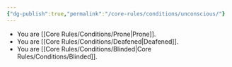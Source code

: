 ```yaml
---
{"dg-publish":true,"permalink":"/core-rules/conditions/unconscious/"}
---
```


- You are [[Core Rules/Conditions/Prone\|Prone]].
- You are [[Core Rules/Conditions/Deafened\|Deafened]].
- You are [[Core Rules/Conditions/Blinded\|Core Rules/Conditions/Blinded]].